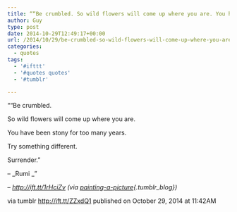 ```yaml
---
title: ““Be crumbled. So wild flowers will come up where you are. You have been stony for too many…”
author: Guy
type: post
date: 2014-10-29T12:49:17+00:00
url: /2014/10/29/be-crumbled-so-wild-flowers-will-come-up-where-you-are-you-have-been-stony-for-too-many/
categories:
  - quotes
tags:
  - '#ifttt'
  - '#quotes quotes'
  - '#tumblr'

---
```

““Be crumbled.
  
So wild flowers will come up where you are.
  
You have been stony for too many years.
  
Try something different. 
  
Surrender.”

&#8211; _Rumi _”

&#8211; _http://ift.tt/1rHciZv (via [painting-a-picture][1]{.tumblr_blog})_

via tumblr http://ift.tt/ZZxdQ1 published on October 29, 2014 at 11:42AM

 [1]: http://ift.tt/1p0NNLx